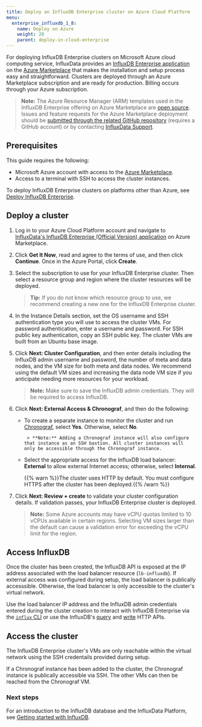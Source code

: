 ```yaml
---
title: Deploy an InfluxDB Enterprise cluster on Azure Cloud Platform
menu:
  enterprise_influxdb_1_8:
    name: Deploy on Azure
    weight: 20
    parent: deploy-in-cloud-enterprise
---
```


For deploying InfluxDB Enterprise clusters on Microsoft Azure cloud computing service, InfluxData provides an [InfluxDB Enterprise application](https://azuremarketplace.microsoft.com/en-us/marketplace/apps/influxdata.influxdb-enterprise-cluster) on the [Azure Marketplace](https://azuremarketplace.microsoft.com/) that makes the installation and setup process easy and straightforward. Clusters are deployed through an Azure Marketplace subscription and are ready for production. Billing occurs through your Azure subscription.

> **Note:** The Azure Resource Manager (ARM) templates used in the InfluxDB Enterprise offering on Azure Marketplace are [open source](https://github.com/influxdata/azure-resource-manager-influxdb-enterprise). Issues and feature requests for the Azure Marketplace deployment should be [submitted through the related GitHub repository](https://github.com/influxdata/azure-resource-manager-influxdb-enterprise/issues/new) (requires a GitHub account) or by contacting [InfluxData Support](mailto:support@influxdata.com).

## Prerequisites

This guide requires the following:

- Microsoft Azure account with access to the [Azure Marketplace](https://azuremarketplace.microsoft.com/).
- Access to a terminal with SSH to access the cluster instances.

To deploy InfluxDB Enterprise clusters on platforms other than Azure, see [Deploy InfluxDB Enterprise](/enterprise_influxdb/v1.8/install-and-deploy/_index).

## Deploy a cluster

1. Log in to your Azure Cloud Platform account and navigate to [InfluxData's InfluxDB Enterprise (Official Version) application](https://azuremarketplace.microsoft.com/en-us/marketplace/apps/influxdata.influxdb-enterprise-cluster) on Azure Marketplace.

2. Click **Get It Now**, read and agree to the terms of use, and then click **Continue**. Once in the Azure Portal, click **Create**.

3. Select the subscription to use for your InfluxDB Enterprise cluster. Then select a resource group and region where the cluster resources will be deployed.

    > **Tip:** If you do not know which resource group to use, we recommend creating a new one for the InfluxDB Enterprise cluster.

4. In the Instance Details section, set the OS username and SSH authentication type you will use to access the cluster VMs. For password authentication, enter a username and password. For SSH public key authentication, copy an SSH public key. The cluster VMs are built from an Ubuntu base image.

5. Click **Next: Cluster Configuration**, and then enter details including the InfluxDB admin username and password, the number of meta and data nodes, and the VM size for both meta and data nodes. We recommend using the default VM sizes and increasing the data node VM size if you anticipate needing more resources for your workload.

    > **Note:** Make sure to save the InfluxDB admin credentials. They will be required to access InfluxDB.

6. Click **Next: External Access & Chronograf**, and then do the following:

   - To create a separate instance to monitor the cluster and run [Chronograf](https://www.influxdata.com/time-series-platform/chronograf/), select **Yes**. Otherwise, select **No**.

          > **Note:** Adding a Chronograf instance will also configure that instance as an SSH bastion. All cluster instances will only be accessible through the Chronograf instance.

   - Select the appropriate access for the InfluxDB load balancer: **External** to allow external Internet access; otherwise, select **Internal**.

        {{% warn %}}The cluster uses HTTP by default. You must configure HTTPS after the cluster has been deployed.{{% /warn %}}

7. Click **Next: Review + create** to validate your cluster configuration details. If validation passes, your InfluxDB Enterprise cluster is deployed.

    > **Note:** Some Azure accounts may have vCPU quotas limited to 10 vCPUs available in certain regions. Selecting VM sizes larger than the default can cause a validation error for exceeding the vCPU limit for the region.

## Access InfluxDB

Once the cluster has been created, the InfluxDB API is exposed at the IP address associated with the load balancer resource (`lb-influxdb`). If external access was configured during setup, the load balancer is publically accesssible. Otherwise, the load balancer is only accessible to the cluster's virtual network.

Use the load balancer IP address and the InfluxDB admin credentials entered during the cluster creation to interact with InfluxDB Enterprise via the [`influx` CLI](https://docs.influxdata.com/influxdb/v1.8/tools/shell/) or use the InfluxDB's [query](https://docs.influxdata.com/influxdb/v1.8/guides/query_data/) and [write](https://docs.influxdata.com/influxdb/v1.8/guides/write_data/) HTTP APIs.

## Access the cluster

The InfluxDB Enterprise cluster's VMs are only reachable within the virtual network using the SSH credentails provided during setup.

If a Chronograf instance has been added to the cluster, the Chronograf instance is publically accessible via SSH. The other VMs can then be reached from the Chronograf VM.

### Next steps

For an introduction to the InfluxDB database and the InfluxData Platform, see [Getting started with InfluxDB](/platform/introduction/getting-started).
